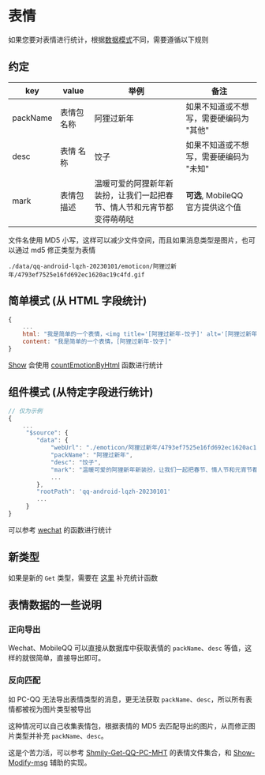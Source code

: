 # 表情

如果您要对表情进行统计，根据[数据模式](../custom.md)不同，需要遵循以下规则

## 约定

| key      | value       | 举例                                                                   | 备注                                    |
| -------- | ----------- | ---------------------------------------------------------------------- | --------------------------------------- |
| packName | 表情包 名称 | 阿狸过新年                                                             | 如果不知道或不想写，需要硬编码为 "其他" |
| desc     | 表情 名称   | 饺子                                                                   | 如果不知道或不想写，需要硬编码为 "未知" |
| mark     | 表情包 描述 | 温暖可爱的阿狸新年新装扮，让我们一起把春节、情人节和元宵节都变得萌萌哒 | **可选**, MobileQQ 官方提供这个值       |

文件名使用 MD5 小写，这样可以减少文件空间，而且如果消息类型是图片，也可以通过 md5 修正类型为表情

```
./data/qq-android-lqzh-20230101/emoticon/阿狸过新年/4793ef7525e16fd692ec1620ac19c4fd.gif
```

## 简单模式 (从 HTML 字段统计)

```js
{
    ...
    html: "我是简单的一个表情，<img title='[阿狸过新年-饺子]' alt='[阿狸过新年-饺子]' src='./data/qq-android/emoticon/阿狸过新年/4793ef7525e16fd692ec1620ac19c4fd.gif' />"
    content: "我是简单的一个表情，[阿狸过新年-饺子]"
}

```

[Show](https://github.com/lqzhgood/Shmily-Show) 会使用 [countEmotionByHtml](https://github.com/lqzhgood/Shmily-Show/blob/main/memoryweb/scripts/msgHandle/statistics/contrast/emotion/lib/utils.js) 函数进行统计

## 组件模式 (从特定字段进行统计)

```js
// 仅为示例
{
    ...
     "$source": {
        "data": {
            "webUrl": "./emoticon/阿狸过新年/4793ef7525e16fd692ec1620ac19c4fd.gif",
            "packName": "阿狸过新年",
            "desc": "饺子",
            "mark": "温暖可爱的阿狸新年新装扮，让我们一起把春节、情人节和元宵节都变得萌萌哒！"
            ...
        },
        "rootPath": 'qq-android-lqzh-20230101'
        ...
     }
}

```

可以参考 [wechat](https://github.com/lqzhgood/Shmily-Show/blob/main/memoryweb/scripts/msgHandle/statistics/contrast/emotion/lib/wechat.js) 的函数进行统计

## 新类型

如果是新的 `Get` 类型，需要在 [这里](https://github.com/lqzhgood/Shmily-Show/blob/main/memoryweb/scripts/msgHandle/statistics/contrast/emotion/lib/index.js) 补充统计函数

## 表情数据的一些说明

### 正向导出

Wechat、MobileQQ 可以直接从数据库中获取表情的 `packName`、`desc` 等值，这样的就很简单，直接导出即可。

### 反向匹配

如 PC-QQ 无法导出表情类型的消息，更无法获取 `packName`、`desc`，所以所有表情都被视为图片类型被导出

这种情况可以自己收集表情包，根据表情的 MD5 去匹配导出的图片，从而修正图片类型并补充 `packName`、`desc`。

这是个苦力活，可以参考 [Shmily-Get-QQ-PC-MHT](https://github.com/lqzhgood/Shmily-Get-QQ-PC_MHT/tree/main/merger/data/qq-pc/face) 的表情文件集合，和 [Show-Modify-msg](https://github.com/lqzhgood/Shmily-Show/blob/main/docs/modify-msg.md) 辅助的实现。
